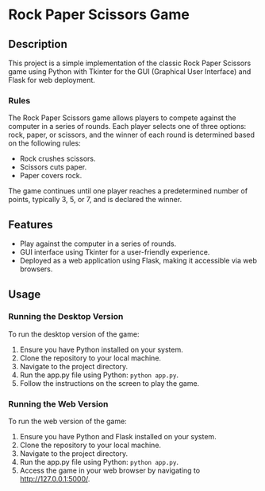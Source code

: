# Rock Paper Scissors Game

## Description
This project is a simple implementation of the classic Rock Paper Scissors game using Python with Tkinter for the GUI (Graphical User Interface) and Flask for web deployment.

### Rules
The Rock Paper Scissors game allows players to compete against the computer in a series of rounds. Each player selects one of three options: rock, paper, or scissors, and the winner of each round is determined based on the following rules:
- Rock crushes scissors.
- Scissors cuts paper.
- Paper covers rock.

The game continues until one player reaches a predetermined number of points, typically 3, 5, or 7, and is declared the winner.

## Features
- Play against the computer in a series of rounds.
- GUI interface using Tkinter for a user-friendly experience.
- Deployed as a web application using Flask, making it accessible via web browsers.

## Usage

### Running the Desktop Version
To run the desktop version of the game:
1. Ensure you have Python installed on your system.
2. Clone the repository to your local machine.
3. Navigate to the project directory.
4. Run the app.py file using Python: `python app.py`.
5. Follow the instructions on the screen to play the game.

### Running the Web Version
To run the web version of the game:
1. Ensure you have Python and Flask installed on your system.
2. Clone the repository to your local machine.
3. Navigate to the project directory.
4. Run the app.py file using Python: `python app.py`.
5. Access the game in your web browser by navigating to http://127.0.0.1:5000/.

